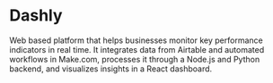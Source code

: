 # Dashly
Web based platform that helps businesses monitor key performance indicators in real time. It integrates data from Airtable and automated workflows in Make.com, processes it through a Node.js and Python backend, and visualizes insights in a React dashboard.
